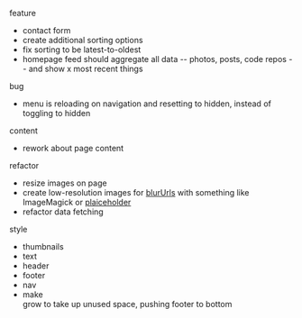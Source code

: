feature
* contact form
* create additional sorting options
* fix sorting to be latest-to-oldest
* homepage feed should aggregate all data -- photos, posts, code repos -- and show x most recent things

bug
* menu is reloading on navigation and resetting to hidden, instead of toggling to hidden

content
* rework about page content

refactor
* resize images on page
* create low-resolution images for [blurUrls](https://nextjs.org/docs/app/api-reference/components/image#blurdataurl) with something like ImageMagick or [plaiceholder](https://plaiceholder.co/docs/plugins/next)
* refactor data fetching

style
* thumbnails
* text
* header
* footer
* nav
* make <main> grow to take up unused space, pushing footer to bottom
